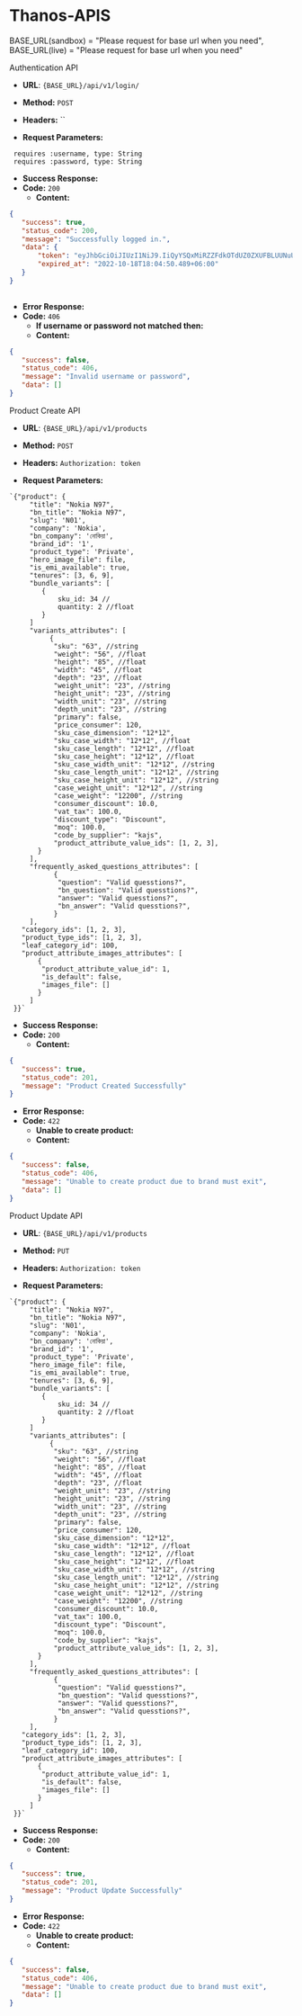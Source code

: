 # Thanos-APIS
BASE_URL(sandbox) = "Please request for base url when you need",
BASE_URL(live) = "Please request for base url when you need"


Authentication API

* **URL**: `{BASE_URL}/api/v1/login/`

* **Method:** `POST`

*  **Headers:**
	 ``
*  **Request Parameters:**
```
 requires :username, type: String
 requires :password, type: String
```

* **Success Response:**
* **Code:** `200`
  	* **Content:**

```json
{
   "success": true,
   "status_code": 200,
   "message": "Successfully logged in.",
   "data": {
       "token": "eyJhbGciOiJIUzI1NiJ9.IiQyYSQxMiRZZFdkOTdUZ0ZXUFBLUUNuUGpvbG9PZnV3dnBhamhZMXQ3VnF4TFNjUUlEZ0ZtM2ZoSEhOZSI.zUWGkcZm-55SrECarrNHH64EApY7Iz3MHyCmHM04X5M",
       "expired_at": "2022-10-18T18:04:50.489+06:00"
   }
}
 

```


* **Error Response:**
* **Code:** `406`
  	* **If username or password not matched then:**
  	* **Content:**
```json
{
   "success": false,
   "status_code": 406,
   "message": "Invalid username or password",
   "data": []
}

```
Product Create API

* **URL**: `{BASE_URL}/api/v1/products`

* **Method:** `POST`

*  **Headers:**
	 `Authorization: token`
	 
*  **Request Parameters:**
```
`{"product": {
     "title": "Nokia N97", 
     "bn_title": "Nokia N97",
     "slug": 'N01',
     "company": 'Nokia',
     "bn_company": 'নোকিয়া',
     "brand_id": '1',
     "product_type": 'Private',
     "hero_image_file": file,
     "is_emi_available": true,
     "tenures": [3, 6, 9],
     "bundle_variants": [
        {
            sku_id: 34 //
            quantity: 2 //float
        }
     ]
     "variants_attributes": [
          {
           "sku": "63", //string
           "weight": "56", //float
           "height": "85", //float
           "width": "45", //float
           "depth": "23", //float
           "weight_unit": "23", //string
           "height_unit": "23", //string
           "width_unit": "23", //string
           "depth_unit": "23", //string
           "primary": false,
           "price_consumer": 120,
           "sku_case_dimension": "12*12",
           "sku_case_width": "12*12", //float
           "sku_case_length": "12*12", //float
           "sku_case_height": "12*12", //float
           "sku_case_width_unit": "12*12", //string
           "sku_case_length_unit": "12*12", //string
           "sku_case_height_unit": "12*12", //string
           "case_weight_unit": "12*12", //string
           "case_weight": "12200", //string
           "consumer_discount": 10.0,
           "vat_tax": 100.0,
           "discount_type": "Discount",
           "moq": 100.0,
           "code_by_supplier": "kajs",
           "product_attribute_value_ids": [1, 2, 3],
       }
     ],
     "frequently_asked_questions_attributes": [
           {
            "question": "Valid quesstions?",
            "bn_question": "Valid quesstions?",
            "answer": "Valid quesstions?",
            "bn_answer": "Valid quesstions?",
           }
     ],
   "category_ids": [1, 2, 3],
   "product_type_ids": [1, 2, 3],
   "leaf_category_id": 100,
   "product_attribute_images_attributes": [
       {
        "product_attribute_value_id": 1,
        "is_default": false,
        "images_file": []
       }
     ]
 }}`

```

* **Success Response:**
* **Code:** `200`
  	* **Content:**

```json
{
   "success": true,
   "status_code": 201,
   "message": "Product Created Successfully"
}

```


* **Error Response:**
* **Code:** `422`
  	* **Unable to create product:**
  	* **Content:**
```json
{
   "success": false,
   "status_code": 406,
   "message": "Unable to create product due to brand must exit",
   "data": []
}

```

Product Update API

* **URL**: `{BASE_URL}/api/v1/products`

* **Method:** `PUT`

*  **Headers:**
	 `Authorization: token`
	 
*  **Request Parameters:**
```
`{"product": {
     "title": "Nokia N97", 
     "bn_title": "Nokia N97",
     "slug": 'N01',
     "company": 'Nokia',
     "bn_company": 'নোকিয়া',
     "brand_id": '1',
     "product_type": 'Private',
     "hero_image_file": file,
     "is_emi_available": true,
     "tenures": [3, 6, 9],
     "bundle_variants": [
        {
            sku_id: 34 //
            quantity: 2 //float
        }
     ]
     "variants_attributes": [
          {
           "sku": "63", //string
           "weight": "56", //float
           "height": "85", //float
           "width": "45", //float
           "depth": "23", //float
           "weight_unit": "23", //string
           "height_unit": "23", //string
           "width_unit": "23", //string
           "depth_unit": "23", //string
           "primary": false,
           "price_consumer": 120,
           "sku_case_dimension": "12*12",
           "sku_case_width": "12*12", //float
           "sku_case_length": "12*12", //float
           "sku_case_height": "12*12", //float
           "sku_case_width_unit": "12*12", //string
           "sku_case_length_unit": "12*12", //string
           "sku_case_height_unit": "12*12", //string
           "case_weight_unit": "12*12", //string
           "case_weight": "12200", //string
           "consumer_discount": 10.0,
           "vat_tax": 100.0,
           "discount_type": "Discount",
           "moq": 100.0,
           "code_by_supplier": "kajs",
           "product_attribute_value_ids": [1, 2, 3],
       }
     ],
     "frequently_asked_questions_attributes": [
           {
            "question": "Valid quesstions?",
            "bn_question": "Valid quesstions?",
            "answer": "Valid quesstions?",
            "bn_answer": "Valid quesstions?",
           }
     ],
   "category_ids": [1, 2, 3],
   "product_type_ids": [1, 2, 3],
   "leaf_category_id": 100,
   "product_attribute_images_attributes": [
       {
        "product_attribute_value_id": 1,
        "is_default": false,
        "images_file": []
       }
     ]
 }}`

```

* **Success Response:**
* **Code:** `200`
  	* **Content:**

```json
{
   "success": true,
   "status_code": 201,
   "message": "Product Update Successfully"
}

```


* **Error Response:**
* **Code:** `422`
  	* **Unable to create product:**
  	* **Content:**
```json
{
   "success": false,
   "status_code": 406,
   "message": "Unable to create product due to brand must exit",
   "data": []
}

```


